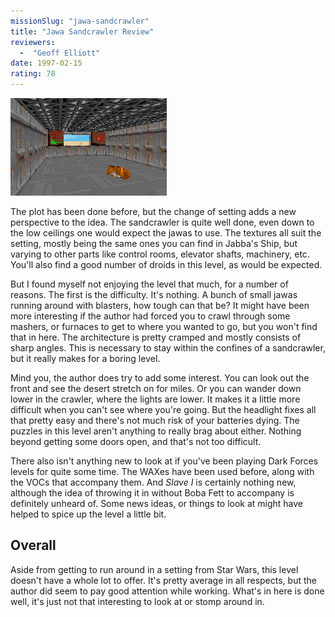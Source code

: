 ```yaml
---
missionSlug: "jawa-sandcrawler"
title: "Jawa Sandcrawler Review"
reviewers: 
  -  "Geoff Elliott"
date: 1997-02-15
rating: 78
---
```


![Jawa Sandcrawler screenshot](./sandcraw.png "You get to run around inside a jawa sandcrawler. And that's about it.")

The plot has been done before, but the change of setting adds a new perspective to the idea. The sandcrawler is quite well done, even down to the low ceilings one would expect the jawas to use. The textures all suit the setting, mostly being the same ones you can find in Jabba's Ship, but varying to other parts like control rooms, elevator shafts, machinery, etc. You'll also find a good number of droids in this level, as would be expected.

But I found myself not enjoying the level that much, for a number of reasons. The first is the difficulty. It's nothing. A bunch of small jawas running around with blasters, how tough can that be? It might have been more interesting if the author had forced you to crawl through some mashers, or furnaces to get to where you wanted to go, but you won't find that in here. The architecture is pretty cramped and mostly consists of sharp angles. This is necessary to stay within the confines of a sandcrawler, but it really makes for a boring level.

Mind you, the author does try to add some interest. You can look out the front and see the desert stretch on for miles. Or you can wander down lower in the crawler, where the lights are lower. It makes it a little more difficult when you can't see where you're going. But the headlight fixes all that pretty easy and there's not much risk of your batteries dying. The puzzles in this level aren't anything to really brag about either. Nothing beyond getting some doors open, and that's not too difficult.

There also isn't anything new to look at if you've been playing Dark Forces levels for quite some time. The WAXes have been used before, along with the VOCs that accompany them. And *Slave I* is certainly nothing new, although the idea of throwing it in without Boba Fett to accompany is definitely unheard of. Some news ideas, or things to look at might have helped to spice up the level a little bit.

## Overall

Aside from getting to run around in a setting from Star Wars, this level doesn't have a whole lot to offer. It's pretty average in all respects, but the author did seem to pay good attention while working. What's in here is done well, it's just not that interesting to look at or stomp around in.
